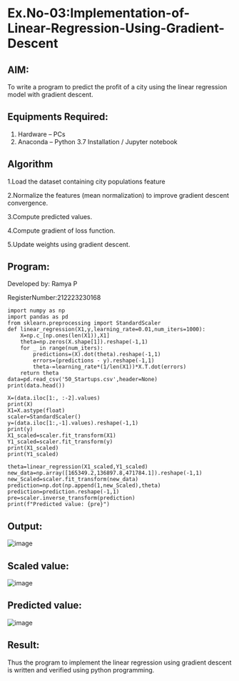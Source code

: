 # Ex.No-03:Implementation-of-Linear-Regression-Using-Gradient-Descent

## AIM:
To write a program to predict the profit of a city using the linear regression model with gradient descent.

## Equipments Required:
1. Hardware – PCs
2. Anaconda – Python 3.7 Installation / Jupyter notebook

## Algorithm

1.Load the dataset containing city populations feature

2.Normalize the features (mean normalization) to improve gradient descent convergence.

3.Compute predicted values.

4.Compute gradient of loss function.

5.Update weights using gradient descent.

## Program:


Developed by: Ramya P

RegisterNumber:212223230168  

~~~
import numpy as np
import pandas as pd
from sklearn.preprocessing import StandardScaler
def linear_regression(X1,y,learning_rate=0.01,num_iters=1000):
    X=np.c_[np.ones(len(X1)),X1]
    theta=np.zeros(X.shape[1]).reshape(-1,1)
    for _ in range(num_iters):
        predictions=(X).dot(theta).reshape(-1,1)
        errors=(predictions - y).reshape(-1,1)
        theta-=learning_rate*(1/len(X1))*X.T.dot(errors)
    return theta
data=pd.read_csv('50_Startups.csv',header=None)
print(data.head())
~~~



~~~
X=(data.iloc[1:, :-2].values)
print(X)
X1=X.astype(float)
scaler=StandardScaler()
y=(data.iloc[1:,-1].values).reshape(-1,1)
print(y)
X1_scaled=scaler.fit_transform(X1)
Y1_scaled=scaler.fit_transform(y)
print(X1_scaled)
print(Y1_scaled)
~~~




~~~
theta=linear_regression(X1_scaled,Y1_scaled)
new_data=np.array([165349.2,136897.8,471784.1]).reshape(-1,1)
new_Scaled=scaler.fit_transform(new_data)
prediction=np.dot(np.append(1,new_Scaled),theta)
prediction=prediction.reshape(-1,1)
pre=scaler.inverse_transform(prediction)
print(f"Predicted value: {pre}")
~~~


## Output:
![image](https://github.com/user-attachments/assets/2d59c6b6-9008-44ab-bfe2-b52f125d0706)

## Scaled value:
![image](https://github.com/user-attachments/assets/5ef52654-8859-415c-9237-d502f0bebb5a)

## Predicted value:
![image](https://github.com/user-attachments/assets/ada06a6b-704b-4326-ab26-d8283a68500b)






## Result:
Thus the program to implement the linear regression using gradient descent is written and verified using python programming.
